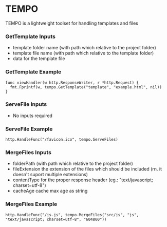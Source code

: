 # TEMPO
TEMPO is a lightweight toolset for handling templates and files

### GetTemplate Inputs
* template folder name (with path which relative to the project folder)
* template file name (with path which relative to the template folder)
* data for the template file

### GetTemplate Example
```golang
func viewHandler(w http.ResponseWriter, r *http.Request) {
  fmt.Fprintf(w, tempo.GetTemplate("template", "example.html", nil))
}
```


### ServeFile Inputs
* No inputs required

### ServeFile Example
```golang
http.HandleFunc("/favicon.ico", tempo.ServeFiles)
```


### MergeFiles Inputs
* folderPath (with path which relative to the project folder)
* fileExtension the extension of the files which should be included (rn. it doesn't suport multiple extensions)
* contentType for the proper response header (eg.: "text/javascript; charset=utf-8")
* cacheAge cache max age as string

### MergeFiles Example
```golang
http.HandleFunc("/js.js", tempo.MergeFiles("src/js", "js", "text/javascript; charset=utf-8", "604800"))
```
